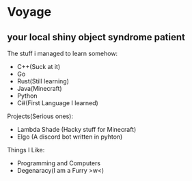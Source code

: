 # Voyage
## your local shiny object syndrome patient
The stuff i managed to learn somehow:
- C++(Suck at it)
- Go
- Rust(Still learning)
- Java(Minecraft)
- Python
- C#(First Language I learned)

Projects(Serious ones):
- Lambda Shade (Hacky stuff for Minecraft)
- Elgo (A discord bot written in pyhton)

Things I Like:
- Programming and Computers
- Degenaracy(I am a Furry >w<)
